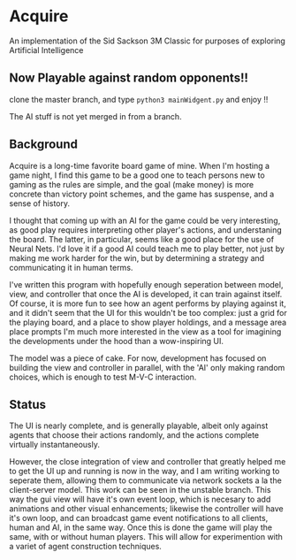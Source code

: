 # Acquire
An implementation of the Sid Sackson 3M Classic for purposes of exploring Artificial Intelligence
## Now Playable against random opponents!!
clone the master branch, and type `python3 mainWidgent.py` and enjoy !!


The AI stuff is not yet merged in from a branch.
## Background
Acquire is a long-time favorite board game of mine. When I'm hosting a game night, I find this game to be a good one to teach persons new to gaming as the rules are simple, and the goal (make money) is more concrete than victory point schemes, and the game has suspense, and a sense of history.

I thought that coming up with an AI for the game could be very interesting, as good play 
requires interpreting other player's actions, and understaning the board. The latter, 
in particular, seems like a good place for the use of Neural Nets. I'd love it if a good AI could 
teach me to play better, not just by making me work harder for the win, but by determining a strategy and communicating it in human terms.

I've written this program with hopefully enough
seperation between model, view, and controller that once the AI is developed, it can train against
itself.
Of course, it is more fun to see how an agent performs by playing against it, and it didn't seem
that the UI for this wouldn't
be too complex: just a grid for the playing board, and a place to show player holdings,
and a message area place prompts I'm much more interested in the view as a tool for 
imagining the developments under the hood than a wow-inspiring UI.

The model was a piece of cake. For now, development has focused on building the view and controller in
parallel, with the 'AI' only making random choices, which is enough to test M-V-C interaction.

## Status
The UI is nearly complete, and is generally playable, albeit only against agents that choose their 
actions randomly, and the actions complete virtually instantaneously. 

However, the close integration of view and controller that greatly helped me 
to get the UI up and running is now in the way, 
and I am writing working to seperate them, allowing them to communicate via network sockets a la the 
client-server model. This work can be seen in the unstable branch.
This way the gui view will have it's own event loop, which is necesary to 
add animations and other visual 
enhancements; likewise the controller will have it's own loop, and can broadcast game event 
notifications to all clients, human and AI, in the same way. Once this is done the game
will play the same, with or without human players.
This will allow for experimention with a variet of agent construction techniques.

